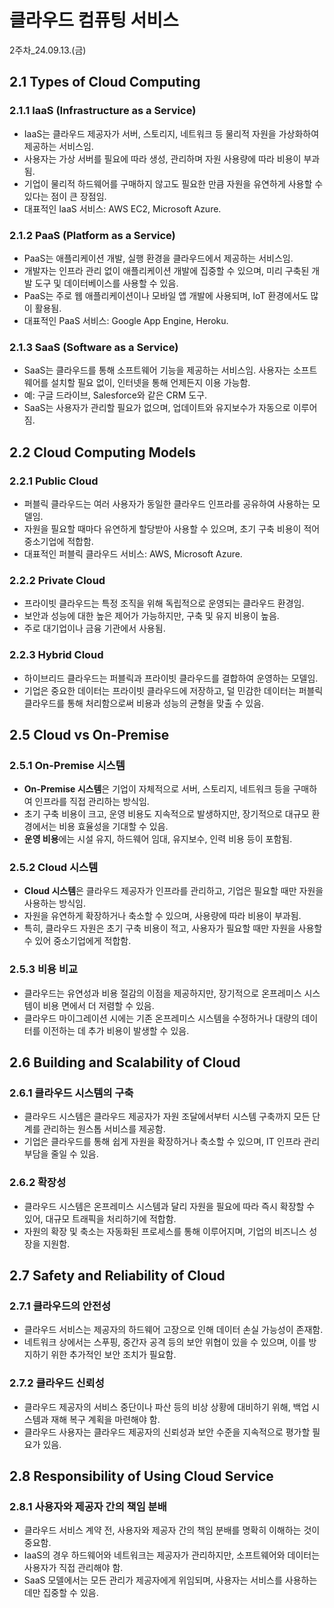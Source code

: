 <h1>클라우드 컴퓨팅 서비스</h1>

2주차_24.09.13.(금)

<h2>2.1 Types of Cloud Computing</h2>

<h3>2.1.1 IaaS (Infrastructure as a Service)</h3>

- IaaS는 클라우드 제공자가 서버, 스토리지, 네트워크 등 물리적 자원을 가상화하여 제공하는 서비스임.
- 사용자는 가상 서버를 필요에 따라 생성, 관리하며 자원 사용량에 따라 비용이 부과됨.
- 기업이 물리적 하드웨어를 구매하지 않고도 필요한 만큼 자원을 유연하게 사용할 수 있다는 점이 큰 장점임.
- 대표적인 IaaS 서비스: AWS EC2, Microsoft Azure.

<h3>2.1.2 PaaS (Platform as a Service)</h3>

- PaaS는 애플리케이션 개발, 실행 환경을 클라우드에서 제공하는 서비스임.
- 개발자는 인프라 관리 없이 애플리케이션 개발에 집중할 수 있으며, 미리 구축된 개발 도구 및 데이터베이스를 사용할 수 있음.
- PaaS는 주로 웹 애플리케이션이나 모바일 앱 개발에 사용되며, IoT 환경에서도 많이 활용됨.
- 대표적인 PaaS 서비스: Google App Engine, Heroku.

<h3>2.1.3 SaaS (Software as a Service)</h3>

- SaaS는 클라우드를 통해 소프트웨어 기능을 제공하는 서비스임. 사용자는 소프트웨어를 설치할 필요 없이, 인터넷을 통해 언제든지 이용 가능함.
- 예: 구글 드라이브, Salesforce와 같은 CRM 도구.
- SaaS는 사용자가 관리할 필요가 없으며, 업데이트와 유지보수가 자동으로 이루어짐.

<h2>2.2 Cloud Computing Models</h2>

<h3>2.2.1 Public Cloud</h3>

- 퍼블릭 클라우드는 여러 사용자가 동일한 클라우드 인프라를 공유하여 사용하는 모델임.
- 자원을 필요할 때마다 유연하게 할당받아 사용할 수 있으며, 초기 구축 비용이 적어 중소기업에 적합함.
- 대표적인 퍼블릭 클라우드 서비스: AWS, Microsoft Azure.

<h3>2.2.2 Private Cloud</h3>

- 프라이빗 클라우드는 특정 조직을 위해 독립적으로 운영되는 클라우드 환경임.
- 보안과 성능에 대한 높은 제어가 가능하지만, 구축 및 유지 비용이 높음.
- 주로 대기업이나 금융 기관에서 사용됨.

<h3>2.2.3 Hybrid Cloud</h3>

- 하이브리드 클라우드는 퍼블릭과 프라이빗 클라우드를 결합하여 운영하는 모델임.
- 기업은 중요한 데이터는 프라이빗 클라우드에 저장하고, 덜 민감한 데이터는 퍼블릭 클라우드를 통해 처리함으로써 비용과 성능의 균형을 맞출 수 있음.

<h2>2.5 Cloud vs On-Premise</h2>

<h3>2.5.1 On-Premise 시스템</h3>

- **On-Premise 시스템**은 기업이 자체적으로 서버, 스토리지, 네트워크 등을 구매하여 인프라를 직접 관리하는 방식임.
- 초기 구축 비용이 크고, 운영 비용도 지속적으로 발생하지만, 장기적으로 대규모 환경에서는 비용 효율성을 기대할 수 있음.
- **운영 비용**에는 시설 유지, 하드웨어 임대, 유지보수, 인력 비용 등이 포함됨.

<h3>2.5.2 Cloud 시스템</h3>

- **Cloud 시스템**은 클라우드 제공자가 인프라를 관리하고, 기업은 필요할 때만 자원을 사용하는 방식임.
- 자원을 유연하게 확장하거나 축소할 수 있으며, 사용량에 따라 비용이 부과됨.
- 특히, 클라우드 자원은 초기 구축 비용이 적고, 사용자가 필요할 때만 자원을 사용할 수 있어 중소기업에게 적합함.

<h3>2.5.3 비용 비교</h3>

- 클라우드는 유연성과 비용 절감의 이점을 제공하지만, 장기적으로 온프레미스 시스템이 비용 면에서 더 저렴할 수 있음.
- 클라우드 마이그레이션 시에는 기존 온프레미스 시스템을 수정하거나 대량의 데이터를 이전하는 데 추가 비용이 발생할 수 있음.

<h2>2.6 Building and Scalability of Cloud</h2>

<h3>2.6.1 클라우드 시스템의 구축</h3>

- 클라우드 시스템은 클라우드 제공자가 자원 조달에서부터 시스템 구축까지 모든 단계를 관리하는 원스톱 서비스를 제공함.
- 기업은 클라우드를 통해 쉽게 자원을 확장하거나 축소할 수 있으며, IT 인프라 관리 부담을 줄일 수 있음.

<h3>2.6.2 확장성</h3>

- 클라우드 시스템은 온프레미스 시스템과 달리 자원을 필요에 따라 즉시 확장할 수 있어, 대규모 트래픽을 처리하기에 적합함.
- 자원의 확장 및 축소는 자동화된 프로세스를 통해 이루어지며, 기업의 비즈니스 성장을 지원함.

<h2>2.7 Safety and Reliability of Cloud</h2>

<h3>2.7.1 클라우드의 안전성</h3>

- 클라우드 서비스는 제공자의 하드웨어 고장으로 인해 데이터 손실 가능성이 존재함.
- 네트워크 상에서는 스푸핑, 중간자 공격 등의 보안 위협이 있을 수 있으며, 이를 방지하기 위한 추가적인 보안 조치가 필요함.

<h3>2.7.2 클라우드 신뢰성</h3>

- 클라우드 제공자의 서비스 중단이나 파산 등의 비상 상황에 대비하기 위해, 백업 시스템과 재해 복구 계획을 마련해야 함.
- 클라우드 사용자는 클라우드 제공자의 신뢰성과 보안 수준을 지속적으로 평가할 필요가 있음.

<h2>2.8 Responsibility of Using Cloud Service</h2>

<h3>2.8.1 사용자와 제공자 간의 책임 분배</h3>

- 클라우드 서비스 계약 전, 사용자와 제공자 간의 책임 분배를 명확히 이해하는 것이 중요함.
- IaaS의 경우 하드웨어와 네트워크는 제공자가 관리하지만, 소프트웨어와 데이터는 사용자가 직접 관리해야 함.
- SaaS 모델에서는 모든 관리가 제공자에게 위임되며, 사용자는 서비스를 사용하는 데만 집중할 수 있음.

